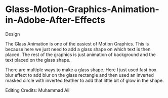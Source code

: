 # Glass-Motion-Graphics-Animation-in-Adobe-After-Effects

Design

The Glass Animation is one of the easiest of Motion Graphics. This is because here we just need to add a glass shape on which text is then placed. The rest of the graphics is just animation of background and the text placed on the glass shape.

There are multiple ways to make a glass shape. Here I just used fast box blur effect to add blur on the glass rectangle and then used an inverted masked circle with inverted feather to add that little bit of glow in the shape.

Editing Credits: Muhammad Ali
